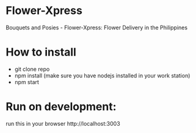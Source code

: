 # Flower-Xpress
Bouquets and Posies - Flower-Xpress: Flower Delivery in the Philippines

# How to install
- git clone repo
- npm install (make sure you have nodejs installed in your work station)
- npm start

# Run on development:
run this in your browser http://localhost:3003